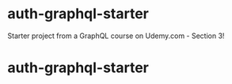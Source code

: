 # auth-graphql-starter
Starter project from a GraphQL course on Udemy.com - Section 3!
# auth-graphql-starter
